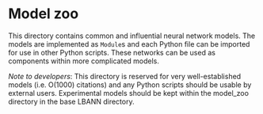 # Model zoo

This directory contains common and influential neural network
models. The models are implemented as `Module`s and each Python file
can be imported for use in other Python scripts. These networks can be
used as components within more complicated models.

_Note to developers_: This directory is reserved for very
well-established models (i.e. O(1000) citations) and any Python
scripts should be usable by external users. Experimental models
should be kept within the model_zoo directory in the base LBANN
directory.
